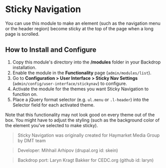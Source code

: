 # Sticky Navigation

You can use this module to make an element (such as the navigation menu or
the header region) become sticky at the top of the page when a long page
is scrolled.

## How to Install and Configure

1. Copy this module's directory into the **/modules** folder in your 
   Backdrop installation.
2. Enable the module in the **Functionality** page (`admin/modules/list`).
3. Go to **Configuration > User Interface > Sticky Nav Settings** 
   (`admin/config/user-interface/stickynav`) to configure.
4. Activate the module for the themes you want Sticky Navigation to 
   function on.
5. Place a jQuery format selector (e.g. `ul.menu` or `.l-header`) into the 
   Selector field for each activated theme.

Note that this functionality may not look good on every theme out of the box. 
You might have to adjust the styling (such as the background color of the 
element you've selected to make sticky).


> Sticky Navigation was originally created for Haymarket Media Group by DMT team

> Developer: Mihhail Arhipov (drupal.org id: skein)

> Backdrop port: Laryn Kragt Bakker for CEDC.org (github id: laryn)

